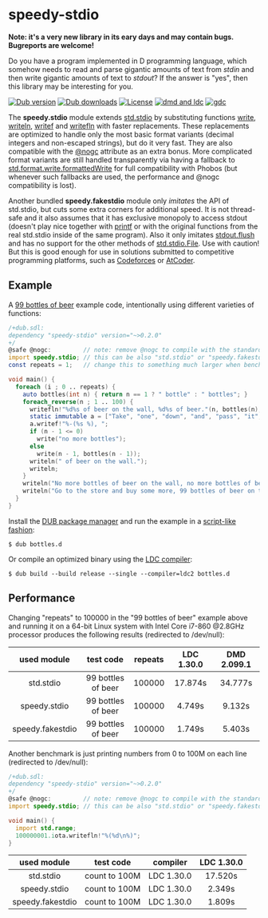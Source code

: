 # speedy-stdio

**Note: it's a very new library in its eary days and may contain bugs. Bugreports are welcome!**

Do you have a program implemented in D programming language, which somehow needs to read and parse gigantic
amounts of text from *stdin* and then write gigantic amounts of text to *stdout*? If the answer is "yes",
then this library may be interesting for you.

[![Dub version](https://img.shields.io/dub/v/speedy-stdio.svg)](https://code.dlang.org/packages/speedy-stdio)
[![Dub downloads](https://img.shields.io/dub/dt/speedy-stdio.svg)](https://code.dlang.org/packages/speedy-stdio)
[![License](https://img.shields.io/dub/l/speedy-stdio.svg)](https://code.dlang.org/packages/speedy-stdio)
[![dmd and ldc](https://github.com/ssvb/speedy-stdio/actions/workflows/main.yml/badge.svg)](https://github.com/ssvb/speedy-stdio/actions/workflows/main.yml)
[![gdc](https://github.com/ssvb/speedy-stdio/actions/workflows/gdc.yml/badge.svg)](https://github.com/ssvb/speedy-stdio/actions/workflows/gdc.yml)

The **speedy.stdio** module extends [std.stdio](https://dlang.org/library/std/stdio.html) by substituting functions
[write](https://dlang.org/library/std/stdio/write.html), [writeln](https://dlang.org/library/std/stdio/writeln.html), 
[writef](https://dlang.org/library/std/stdio/writef.html) and [writefln](https://dlang.org/library/std/stdio/writefln.html)
with faster replacements. These replacements are optimized to handle only the most basic format variants
(decimal integers and non-escaped strings), but do it very fast. They are also compatible with the
[@nogc](https://dlang.org/spec/function.html#nogc-functions) attribute as an extra bonus.
More complicated format variants are still handled transparently via having a fallback to
[std.format.write.formattedWrite](https://dlang.org/library/std/format/write/formatted_write.html)
for full compatibility with Phobos (but whenever such fallbacks are used, the performance and @nogc
compatibility is lost).

Another bundled **speedy.fakestdio** module only *imitates* the API of std.stdio, but cuts some extra corners
for additional speed. It is not thread-safe and it also assumes that it has exclusive monopoly to access stdout
(doesn't play nice together with [printf](https://dlang.org/library/core/stdc/stdio/printf.html) or with
the original functions from the real std.stdio inside of the same program). Also it only imitates
[stdout.flush](https://dlang.org/library/std/stdio/file.flush.html) and has no support for the
other methods of [std.stdio.File](https://dlang.org/library/std/stdio/file.html). Use with caution!
But this is good enough for use in solutions submitted to competitive programming platforms, such
as [Codeforces](https://codeforces.com/) or [AtCoder](https://atcoder.jp/).

## Example

A [99 bottles of beer](https://www.99-bottles-of-beer.net/lyrics.html) example code,
intentionally using different varieties of functions:

```D
/+dub.sdl:
dependency "speedy-stdio" version="~>0.2.0"
+/
@safe @nogc:         // note: remove @nogc to compile with the standard "std.stdio"
import speedy.stdio; // this can be also "std.stdio" or "speedy.fakestdio"
const repeats = 1;   // change this to something much larger when benchmarking

void main() {
  foreach (i ; 0 .. repeats) {
    auto bottles(int n) { return n == 1 ? " bottle" : " bottles"; }
    foreach_reverse(n ; 1 .. 100) {
      writefln!"%d%s of beer on the wall, %d%s of beer."(n, bottles(n), n, bottles(n));
      static immutable a = ["Take", "one", "down", "and", "pass", "it", "around"];
      a.writef!"%-(%s %), ";
      if (n - 1 <= 0)
        write("no more bottles");
      else
        write(n - 1, bottles(n - 1));
      writeln(" of beer on the wall.");
      writeln;
    }
    writeln("No more bottles of beer on the wall, no more bottles of beer.");
    writeln("Go to the store and buy some more, 99 bottles of beer on the wall.");
  }
}
```

Install the [DUB package manager](https://github.com/dlang/dub) and run the example in a [script-like fashion](https://dub.pm/advanced_usage):
```
$ dub bottles.d
```

Or compile an optimized binary using the [LDC compiler](https://github.com/ldc-developers/ldc/releases):
```
$ dub build --build release --single --compiler=ldc2 bottles.d
```

## Performance

Changing "repeats" to 100000 in the "99 bottles of beer" example above and running it
on a 64-bit Linux system with Intel Core i7-860 @2.8GHz processor produces the
following results (redirected to /dev/null):

| used module      | test code          | repeats   | LDC 1.30.0 | DMD 2.099.1 |
|:----------------:|:------------------:|:---------:|:----------:|:-----------:|
| std.stdio        | 99 bottles of beer | 100000    |    17.874s |     34.777s |
| speedy.stdio     | 99 bottles of beer | 100000    |     4.749s |      9.132s |
| speedy.fakestdio | 99 bottles of beer | 100000    |     1.749s |      5.403s |

Another benchmark is just printing numbers from 0 to 100M on each line (redirected to /dev/null):

```D
/+dub.sdl:
dependency "speedy-stdio" version="~>0.2.0"
+/
@safe @nogc:         // note: remove @nogc to compile with the standard "std.stdio"
import speedy.stdio; // this can be also "std.stdio" or "speedy.fakestdio"

void main() {
  import std.range;
  100000001.iota.writefln!"%(%d\n%)";
}
```

| used module      | test code       | compiler   | LDC 1.30.0 |
|:----------------:|:---------------:|:----------:|:----------:|
| std.stdio        | count to 100M   | LDC 1.30.0 |    17.520s |
| speedy.stdio     | count to 100M   | LDC 1.30.0 |     2.349s |
| speedy.fakestdio | count to 100M   | LDC 1.30.0 |     1.809s |
